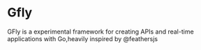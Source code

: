 # Gfly
GFly is a experimental framework for creating APIs and real-time applications with Go,heavily inspired by @feathersjs
